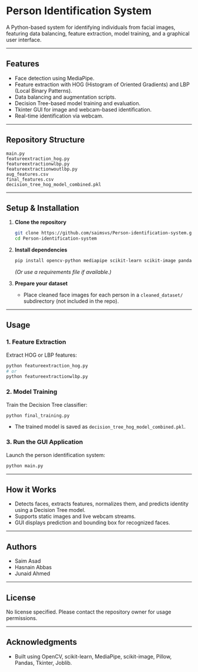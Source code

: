 # Person Identification System

A Python-based system for identifying individuals from facial images, featuring data balancing, feature extraction, model training, and a graphical user interface.

---

## Features

- Face detection using MediaPipe.
- Feature extraction with HOG (Histogram of Oriented Gradients) and LBP (Local Binary Patterns).
- Data balancing and augmentation scripts.
- Decision Tree-based model training and evaluation.
- Tkinter GUI for image and webcam-based identification.
- Real-time identification via webcam.

---

## Repository Structure

```text
main.py
featureextraction_hog.py
featureextractionwlbp.py
featureextractionwoutlbp.py
aug_features.csv
final_features.csv
decision_tree_hog_model_combined.pkl
```

---

## Setup & Installation

1. **Clone the repository**
    ```bash
    git clone https://github.com/saimsvs/Person-identification-system.git
    cd Person-identification-system
    ```

2. **Install dependencies**
    ```bash
    pip install opencv-python mediapipe scikit-learn scikit-image pandas pillow joblib
    ```
    *(Or use a requirements file if available.)*

3. **Prepare your dataset**
    - Place cleaned face images for each person in a `cleaned_dataset/` subdirectory (not included in the repo).

---

## Usage

### 1. Feature Extraction

Extract HOG or LBP features:
```bash
python featureextraction_hog.py
# or
python featureextractionwlbp.py
```

### 2. Model Training

Train the Decision Tree classifier:
```bash
python final_training.py
```
- The trained model is saved as `decision_tree_hog_model_combined.pkl`.

### 3. Run the GUI Application

Launch the person identification system:
```bash
python main.py
```

---

## How it Works

- Detects faces, extracts features, normalizes them, and predicts identity using a Decision Tree model.
- Supports static images and live webcam streams.
- GUI displays prediction and bounding box for recognized faces.

---

## Authors

- Saim Asad
- Hasnain Abbas
- Junaid Ahmed

---

## License

No license specified. Please contact the repository owner for usage permissions.

---

## Acknowledgments

- Built using OpenCV, scikit-learn, MediaPipe, scikit-image, Pillow, Pandas, Tkinter, Joblib.
